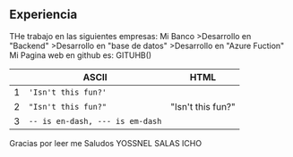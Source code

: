 ## Experiencia

THe trabajo en las siguientes empresas:
	Mi Banco
		>Desarrollo en "Backend"
		>Desarrollo en "base de datos"
		>Desarrollo en "Azure Fuction"
Mi Pagina web en github es: GITUHB() 


|                |ASCII                          |HTML                         |
|----------------|-------------------------------|-----------------------------|
|1|`'Isn't this fun?'`            |       |
|2         |`"Isn't this fun?"`            |"Isn't this fun?"            |
|3|`-- is en-dash, --- is em-dash`|

Gracias por leer me 
Saludos
YOSSNEL SALAS ICHO